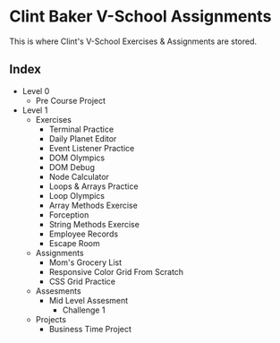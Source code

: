 # Clint Baker V-School Assignments

This is where Clint's V-School Exercises & Assignments are stored.

## Index

- Level 0
  - Pre Course Project
- Level 1
  - Exercises
    - Terminal Practice
    - Daily Planet Editor
    - Event Listener Practice
    - DOM Olympics
    - DOM Debug
    - Node Calculator
    - Loops & Arrays Practice
    - Loop Olympics
    - Array Methods Exercise
    - Forception
    - String Methods Exercise
    - Employee Records
    - Escape Room
  - Assignments
    - Mom's Grocery List
    - Responsive Color Grid From Scratch
    - CSS Grid Practice
  - Assesments
    - Mid Level Assesment
      - Challenge 1
  - Projects
    - Business Time Project
